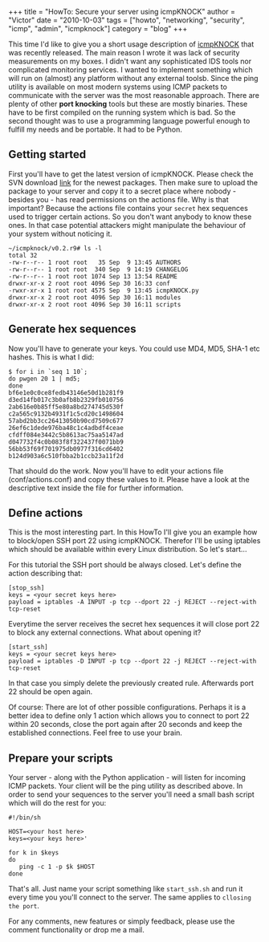 +++
title = "HowTo: Secure your server using icmpKNOCK"
author = "Victor"
date = "2010-10-03"
tags = ["howto", "networking", "security", "icmp", "admin", "icmpknock"]
category = "blog"
+++

This time I'd like to give you a short usage description of [icmpKNOCK][1] that was recently released. The main reason I wrote it was lack of security measurements on my boxes. I didn't want any sophisticated IDS tools nor complicated monitoring services. I wanted to implement something which will run on (almost) any platform without any external toolsb. Since the ping utility is available on most modern systems using ICMP packets to communicate with the server was the most reasonable approach. There are plenty of other **port knocking** tools but these are mostly binaries. These have to be first compiled on the running system which is bad. So the second thought was to use a programming language powerful enough to fulfill my needs and be portable. It had to be Python. 


## Getting started

First you'll have to get the latest version of icmpKNOCK. Please check the SVN download [link][2] for the newest packages. Then make sure to upload the package to your server and copy it to a secret place where nobody - besides you - has read permissions on the actions file. Why is that important? Because the actions file contains your `secret` hex sequences used to trigger certain actions. So you don't want anybody to know these ones. In that case potential attackers might manipulate the behaviour of your system without noticing it.

~~~.shell
~/icmpknock/v0.2.r9# ls -l
total 32
-rw-r--r-- 1 root root   35 Sep  9 13:45 AUTHORS
-rw-r--r-- 1 root root  340 Sep  9 14:19 CHANGELOG
-rw-r--r-- 1 root root 1074 Sep 13 13:54 README
drwxr-xr-x 2 root root 4096 Sep 30 16:33 conf
-rwxr-xr-x 1 root root 4575 Sep  9 13:45 icmpKNOCK.py
drwxr-xr-x 2 root root 4096 Sep 30 16:11 modules
drwxr-xr-x 2 root root 4096 Sep 30 16:11 scripts
~~~

## Generate hex sequences

Now you'll have to generate your keys. You could use MD4, MD5, SHA-1 etc hashes. This is what I did:

~~~.shell
$ for i in `seq 1 10`; 
do pwgen 20 1 | md5; 
done        
bf6e1e0c0ce8fedb43146e50d1b281f9                                                
d3ed14fb017c3b0afb8b2329fb010756
2ab616e0b85ff5e80a8bd274745d530f
c2a565c9132b4931f1c5cd20c1498604
57abd2bb3cc26413050b90cd7509c677
26ef6c1dede976ba48c1c4adbdf4ceae
cfdff084e3442c5b8613ac75aa5147ad
d047732f4c0b083f8f322437f0071bb9
56bb53f69f701975db0977f316cd6402
b124d903a6c510fbba2b1ccb23a11f2d
~~~

That should do the work. Now you'll have to edit your actions file (conf/actions.conf) and copy these values to it. Please have a look at the descriptive text inside the file for further information.

## Define actions

This is the most interesting part. In this HowTo I'll give you an example how to block/open SSH port 22 using icmpKNOCK. Therefor I'll be using iptables which should be available within every Linux distribution. So let's start...

For this tutorial the SSH port should be always closed. Let's define the action describing that:

~~~.shell
[stop_ssh]
keys = <your secret keys here>
payload = iptables -A INPUT -p tcp --dport 22 -j REJECT --reject-with tcp-reset
~~~

Everytime the server receives the secret hex sequences it will close port 22 to block any external connections. What about opening it?

~~~.shell
[start_ssh]
keys = <your secret keys here>
payload = iptables -D INPUT -p tcp --dport 22 -j REJECT --reject-with tcp-reset
~~~

In that case you simply delete the previously created rule. Afterwards port 22 should be open again.

Of course: There are lot of other possible configurations. Perhaps it is a better idea to define only 1 action which allows you to connect to port 22 within 20 seconds, close the port again after 20 seconds and keep the established connections. Feel free to use your brain.

## Prepare your scripts

Your server - along with the Python application - will listen for incoming ICMP packets. Your client will be the ping utility as described above. In order to send your sequences to the server you'll need a small bash script which will do the rest for you:

~~~.shell
#!/bin/sh

HOST=<your host here>
keys=<your keys here>'

for k in $keys
do
   ping -c 1 -p $k $HOST
done
~~~

That's all. Just name your script something like `start_ssh.sh` and run it every time you you'll connect to the server. The same applies to `cllosing the port`.

For any comments, new features or simply feedback, please use the comment functionality or drop me a mail.

 [1]: http://github.com/dorneanu/icmpKNOCK
 [2]: http://github.com/dorneanu/icmpKNOCK
